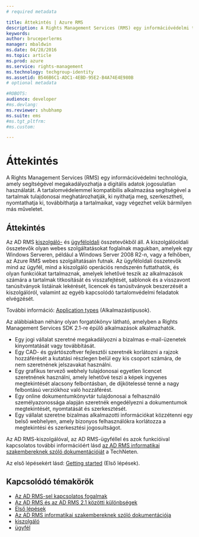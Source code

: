 ```yaml
---
# required metadata

title: Áttekintés | Azure RMS
description: A Rights Management Services (RMS) egy információvédelmi technológia, amely segítségével megakadályozhatja a digitális adatok jogosulatlan használatát.
keywords:
author: bruceperlerms
manager: mbaldwin
ms.date: 04/28/2016
ms.topic: article
ms.prod: azure
ms.service: rights-management
ms.technology: techgroup-identity
ms.assetid: B546B6C1-ADC1-4EBD-95E2-B4A74E4E980B
# optional metadata

#ROBOTS:
audience: developer
#ms.devlang:
ms.reviewer: shubhamp
ms.suite: ems
#ms.tgt_pltfrm:
#ms.custom:

---
```


# Áttekintés

A Rights Management Services (RMS) egy információvédelmi technológia, amely segítségével megakadályozhatja a digitális adatok jogosulatlan használatát. A tartalomvédelemmel kompatibilis alkalmazása segítségével a tartalmak tulajdonosai meghatározhatják, ki nyithatja meg, szerkesztheti, nyomtathatja ki, továbbíthatja a tartalmaikat, vagy végezhet velük bármilyen más műveletet.

## Áttekintés

Az AD RMS [kiszolgáló-](ad-rms-server.md) és [ügyféloldali](ad-rms-client.md) összetevőkből áll. A kiszolgálóoldali összetevők olyan webes szolgáltatásokat foglalnak magukban, amelyek egy Windows Serveren, például a Windows Server 2008 R2-n, vagy a felhőben, az Azure RMS webes szolgáltatásain futnak. Az ügyféloldali összetevők mind az ügyfél, mind a kiszolgáló operációs rendszerén futtathatók, és olyan funkciókat tartalmaznak, amelyek lehetővé teszik az alkalmazások számára a tartalmak titkosítását és visszafejtését, sablonok és a visszavont tanúsítványok listáinak lekérését, licencek és tanúsítványok beszerzését a kiszolgálóról, valamint az egyéb kapcsolódó tartalomvédelmi feladatok elvégzését.

További információ: [Application types](application-types.md) (Alkalmazástípusok).

Az alábbiakban néhány olyan forgatókönyv látható, amelyben a Rights Management Services SDK 2.1-re épülő alkalmazások alkalmazhatók.

-   Egy jogi vállalat szeretné megakadályozni a bizalmas e-mail-üzenetek kinyomtatását vagy továbbítását.
-   Egy CAD- és gyártószoftver fejlesztői szeretnék korlátozni a rajzok hozzáférését a kutatási részlegen belül egy kis csoport számára, de nem szeretnének jelszavakat használni.
-   Egy grafikus tervező webhely tulajdonosai egyetlen licencet szeretnének használni, amely lehetővé teszi a képek ingyenes megtekintését alacsony felbontásban, de díjkötelessé tenné a nagy felbontású verziókhoz való hozzáférést.
-   Egy online dokumentumkönyvtár tulajdonosai a felhasználó személyazonossága alapján szeretnék engedélyezni a dokumentumok megtekintését, nyomtatását és szerkesztését.
-   Egy vállalat szeretne bizalmas alkalmazotti információkat közzétenni egy belső webhelyen, amely bizonyos felhasználókra korlátozza a megtekintési és szerkesztési jogosultságot.

Az AD RMS-kiszolgálóval, az AD RMS-ügyféllel és azok funkcióival kapcsolatos további információért lásd [az AD RMS informatikai szakembereknek szóló dokumentációját](https://TechNet.Microsoft.Com/en-us/library/cc771234.aspx) a TechNeten.

Az első lépésekért lásd: [Getting started](getting-started-with-ad-rms-2-0.md) (Első lépések).

## Kapcsolódó témakörök

* [Az AD RMS-sel kapcsolatos fogalmak](application-types.md)
* [Az AD RMS és az AD RMS 2.1 közötti különbségek](differences-between-ad-rms-and-ad-rms-2-0.md)
* [Első lépések](getting-started-with-ad-rms-2-0.md)
* [Az AD RMS informatikai szakembereknek szóló dokumentációja](https://TechNet.Microsoft.Com/en-us/library/cc771234.aspx)
* [kiszolgáló](ad-rms-server.md)
* [ügyfél](ad-rms-client.md)
 

 





<!--HONumber=Apr16_HO4-->


